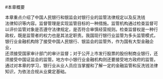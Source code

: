 #本章概要
<p>本章重点介绍了中国人民银行和银监会对银行业的监管法律规定以及反洗钱<br />
      法律知识等内容。监督管理是实现监管目标的一种措施。监管机构通过检查监督可<br />
      以评价监管对象是否遵守法律规定，是否符合审慎经营规则。检查监督权是一种行<br />
      政权，既是监管者的权力也是其法定职责。我国现行银行业监管为多头监管模式，<br />
      银行业金融机构除了接受中国人民银行、银监会的监管外，作为国有大型金融企业，<br />
      还须接受国家审计部门的审计监督；对于公开上市发行股票的股份制商业银行，还<br />
      须接受中国证监会的监管。地方中小银行业金融机构则还要接受地方政府的监管。<br />
      通过对本章的学习，银行业从业人员应当掌握和了解一定的金融监管和反洗钱法律<br />
    知识，为依法合规从业奠定基础。</p>